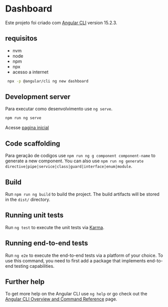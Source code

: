 # Dashboard

Este projeto foi criado com [Angular CLI](https://github.com/angular/angular-cli) version 15.2.3.

## requisitos

* nvm
* node
* npm
* npx
* acesso a internet

```bash
 npx -p @angular/cli ng new dashboard
```

## Development server

Para executar como desenvolvimento use `ng serve`.

```bash
npm run ng serve
```

Acesse [pagina inicial](http://localhost:4200/)

## Code scaffolding

Para geração de codigos use  `npm run ng g component component-name` to generate a new component. You can also use `npm run ng generate directive|pipe|service|class|guard|interface|enum|module`.

## Build

Run `npm run ng build` to build the project. The build artifacts will be stored in the `dist/` directory.

## Running unit tests

Run `ng test` to execute the unit tests via [Karma](https://karma-runner.github.io).

## Running end-to-end tests

Run `ng e2e` to execute the end-to-end tests via a platform of your choice. To use this command, you need to first add a package that implements end-to-end testing capabilities.

## Further help

To get more help on the Angular CLI use `ng help` or go check out the [Angular CLI Overview and Command Reference](https://angular.io/cli) page.
